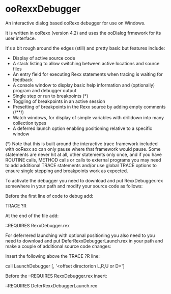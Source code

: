 # ooRexxDebugger

An interactive dialog based ooRexx debugger for use on Windows.

It is written in ooRexx (version 4.2) and uses the ooDialog frmework for its user interface.

It's a bit rough around the edges (still) and pretty basic but features include:

- Display of active source code
- A stack listing to allow switching between active locations and source files
- An entry field for executing Rexx statements when tracing is waiting for feedback
- A console window to display basic help information and (optionally) program and debugger output 
- Single step or run to breakpoints (*)
- Toggling of breakpoints in an active session
- Presetting of breakpoints in the Rexx source by adding  empty comments (/**/)
- Watch windows, for display of simple variables with drilldown into many collection types
- A deferred launch option enabling positioning relative to a specific window

(*) Note that this is built around the interactive trace framework included with ooRexx so can only pause
where that framework would pause. Some statements are never hit at all, other statements only once, 
and if you have ROUTINE calls, METHOD calls or calls to external programs you may need to add additional 
TRACE statements and/or use global TRACE options to ensure single stepping and breakpoints work as expected.

To  activate the debugger you need to download and put RexxDebugger.rex somewhere in your path
and modify your source code as follows:

Before the first line of code to debug add:
  
  TRACE ?R
  
At the end of the file add:

  ::REQUIRES RexxDebugger.rex
  
For deferrered launching with optional positioning you also need to you need to download and put
DeferRexxDebuggerLaunch.rex in your path and make a couple of additional source code changes:

Insert the following above the TRACE ?R line:

call LaunchDebugger [<parentWindowName>, '<offset directorion L,R,U or D>']

Before the ::REQUIRES RexxDebugger.rex insert:

::REQUIRES DeferRexxDebuggerLaunch.rex
